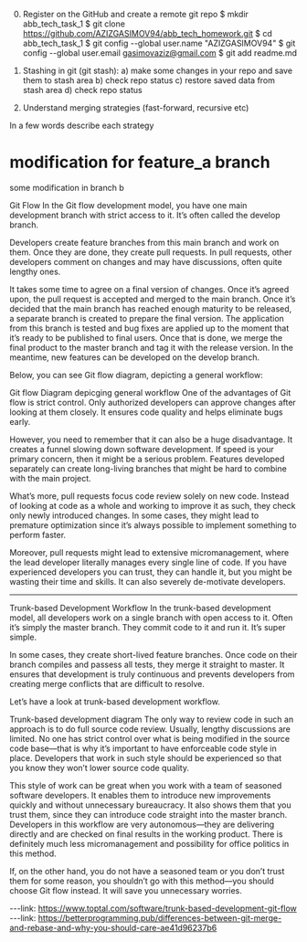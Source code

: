 0. Register on the GitHub and create a remote git repo
$ mkdir abb_tech_task_1
$ git clone https://github.com/AZIZGASIMOV94/abb_tech_homework.git
$ cd abb_tech_task_1
$ git config --global user.name "AZIZGASIMOV94"
$ git config --global user.email gasimovaziz@gmail.com 
$ git add readme.md


1. Stashing in git (git stash):
a) make some changes in your repo and save them to stash area
b) check repo status
c) restore saved data from stash area
d) check repo status


2. Understand merging strategies (fast-forward, recursive etc)

In a few words describe each strategy

modification for feature_a branch 
=======


some modification in branch b

Git Flow
In the Git flow development model, you have one main development branch with strict access to it. It’s often called the develop branch.

Developers create feature branches from this main branch and work on them. Once they are done, they create pull requests. In pull requests, other developers comment on changes and may have discussions, often quite lengthy ones.

It takes some time to agree on a final version of changes. Once it’s agreed upon, the pull request is accepted and merged to the main branch. Once it’s decided that the main branch has reached enough maturity to be released, a separate branch is created to prepare the final version. The application from this branch is tested and bug fixes are applied up to the moment that it’s ready to be published to final users. Once that is done, we merge the final product to the master branch and tag it with the release version. In the meantime, new features can be developed on the develop branch.

Below, you can see Git flow diagram, depicting a general workflow:

Git flow Diagram depicging general workflow
One of the advantages of Git flow is strict control. Only authorized developers can approve changes after looking at them closely. It ensures code quality and helps eliminate bugs early.

However, you need to remember that it can also be a huge disadvantage. It creates a funnel slowing down software development. If speed is your primary concern, then it might be a serious problem. Features developed separately can create long-living branches that might be hard to combine with the main project.

What’s more, pull requests focus code review solely on new code. Instead of looking at code as a whole and working to improve it as such, they check only newly introduced changes. In some cases, they might lead to premature optimization since it’s always possible to implement something to perform faster.

Moreover, pull requests might lead to extensive micromanagement, where the lead developer literally manages every single line of code. If you have experienced developers you can trust, they can handle it, but you might be wasting their time and skills. It can also severely de-motivate developers.




-----
Trunk-based Development Workflow
In the trunk-based development model, all developers work on a single branch with open access to it. Often it’s simply the master branch. They commit code to it and run it. It’s super simple.

In some cases, they create short-lived feature branches. Once code on their branch compiles and passess all tests, they merge it straight to master. It ensures that development is truly continuous and prevents developers from creating merge conflicts that are difficult to resolve.

Let’s have a look at trunk-based development workflow.

Trunk-based development diagram
The only way to review code in such an approach is to do full source code review. Usually, lengthy discussions are limited. No one has strict control over what is being modified in the source code base—that is why it’s important to have enforceable code style in place. Developers that work in such style should be experienced so that you know they won’t lower source code quality.

This style of work can be great when you work with a team of seasoned software developers. It enables them to introduce new improvements quickly and without unnecessary bureaucracy. It also shows them that you trust them, since they can introduce code straight into the master branch. Developers in this workflow are very autonomous—they are delivering directly and are checked on final results in the working product. There is definitely much less micromanagement and possibility for office politics in this method.

If, on the other hand, you do not have a seasoned team or you don’t trust them for some reason, you shouldn’t go with this method—you should choose Git flow instead. It will save you unnecessary worries.

---link: https://www.toptal.com/software/trunk-based-development-git-flow
---link: https://betterprogramming.pub/differences-between-git-merge-and-rebase-and-why-you-should-care-ae41d96237b6

